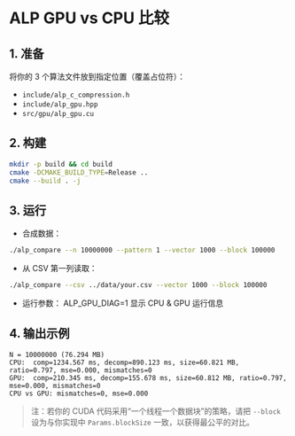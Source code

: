 # ALP GPU vs CPU 比较

## 1. 准备
将你的 3 个算法文件放到指定位置（覆盖占位符）：
- `include/alp_c_compression.h`
- `include/alp_gpu.hpp`
- `src/gpu/alp_gpu.cu`

## 2. 构建
```bash
mkdir -p build && cd build
cmake -DCMAKE_BUILD_TYPE=Release ..
cmake --build . -j
````

## 3. 运行

* 合成数据：

```bash
./alp_compare --n 10000000 --pattern 1 --vector 1000 --block 100000
```

* 从 CSV 第一列读取：

```bash
./alp_compare --csv ../data/your.csv --vector 1000 --block 100000
```

* 运行参数：
    ALP_GPU_DIAG=1 显示 CPU & GPU 运行信息

## 4. 输出示例

```
N = 10000000 (76.294 MB)
CPU:  comp=1234.567 ms, decomp=890.123 ms, size=60.821 MB, ratio=0.797, mse=0.000, mismatches=0
GPU:  comp=210.345 ms, decomp=155.678 ms, size=60.812 MB, ratio=0.797, mse=0.000, mismatches=0
CPU vs GPU: mismatches=0, mse=0.000
```

> 注：若你的 CUDA 代码采用“一个线程一个数据块”的策略，请把 `--block` 设为与你实现中 `Params.blockSize` 一致，以获得最公平的对比。